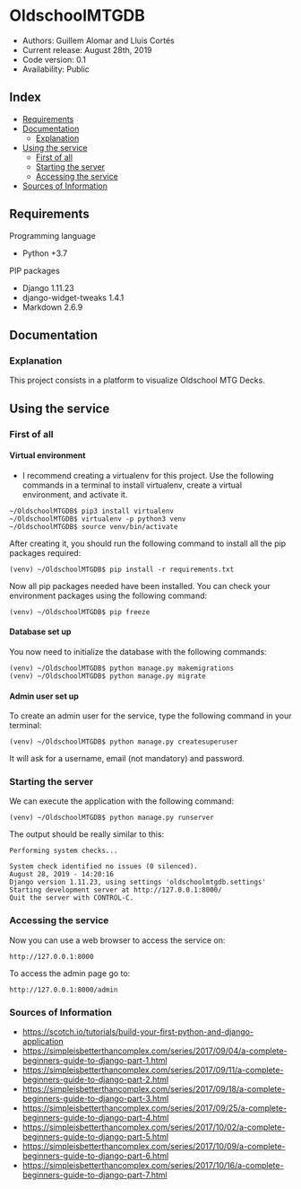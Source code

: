 # OldschoolMTGDB

*    Authors: Guillem Alomar and Lluis Cortés   
*    Current release: August 28th, 2019                     
*    Code version: 0.1                      
*    Availability: Public

## Index

* [Requirements](#requirements)
* [Documentation](#documentation)
    * [Explanation](#explanation)
* [Using the service](#using-the-service)
    * [First of all](#first-of-all)
    * [Starting the server](#starting-the-server)
    * [Accessing the service](#accessing-the-service)
* [Sources of Information](#sources-of-information)

## Requirements

Programming language
- Python +3.7

PIP packages
- Django 1.11.23
- django-widget-tweaks 1.4.1
- Markdown 2.6.9

## Documentation

### Explanation

This project consists in a platform to visualize Oldschool MTG Decks.

## Using the service

### First of all

#### Virtual environment

- I recommend creating a virtualenv for this project. Use the following commands in a terminal to install virtualenv, create a virtual environment, and activate it.
```
~/OldschoolMTGDB$ pip3 install virtualenv
~/OldschoolMTGDB$ virtualenv -p python3 venv
~/OldschoolMTGDB$ source venv/bin/activate
```
After creating it, you should run the following command to install all the pip packages required:
```
(venv) ~/OldschoolMTGDB$ pip install -r requirements.txt
```
Now all pip packages needed have been installed.
You can check your environment packages using the following command:
```
(venv) ~/OldschoolMTGDB$ pip freeze
```

#### Database set up

You now need to initialize the database with the following commands:
```
(venv) ~/OldschoolMTGDB$ python manage.py makemigrations
(venv) ~/OldschoolMTGDB$ python manage.py migrate
```

#### Admin user set up

To create an admin user for the service, type the following command in your terminal:
```
(venv) ~/OldschoolMTGDB$ python manage.py createsuperuser
```
It will ask for a username, email (not mandatory) and password.

### Starting the server

We can execute the application with the following command:
```
(venv) ~/OldschoolMTGDB$ python manage.py runserver
```
The output should be really similar to this:

```
Performing system checks...

System check identified no issues (0 silenced).
August 28, 2019 - 14:20:16
Django version 1.11.23, using settings 'oldschoolmtgdb.settings'
Starting development server at http://127.0.0.1:8000/
Quit the server with CONTROL-C.
```

### Accessing the service

Now you can use a web browser to access the service on:

```
http://127.0.0.1:8000
```

To access the admin page go to:
```
http://127.0.0.1:8000/admin
```

### Sources of Information

- https://scotch.io/tutorials/build-your-first-python-and-django-application
- https://simpleisbetterthancomplex.com/series/2017/09/04/a-complete-beginners-guide-to-django-part-1.html
- https://simpleisbetterthancomplex.com/series/2017/09/11/a-complete-beginners-guide-to-django-part-2.html
- https://simpleisbetterthancomplex.com/series/2017/09/18/a-complete-beginners-guide-to-django-part-3.html
- https://simpleisbetterthancomplex.com/series/2017/09/25/a-complete-beginners-guide-to-django-part-4.html
- https://simpleisbetterthancomplex.com/series/2017/10/02/a-complete-beginners-guide-to-django-part-5.html
- https://simpleisbetterthancomplex.com/series/2017/10/09/a-complete-beginners-guide-to-django-part-6.html
- https://simpleisbetterthancomplex.com/series/2017/10/16/a-complete-beginners-guide-to-django-part-7.html
